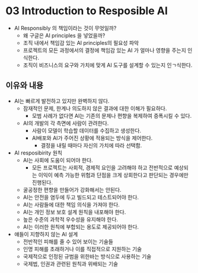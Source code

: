# 03 Introduction to Resposible AI

- AI Responsibly 의 책임이라는 것이 무엇일까?
    - 왜 구글은 AI principles 을 넣었을까?
    - 조직 내에서 책임감 있는 AI principles의 필요성 파악
    - 프로젝트의 모든 과정에서의 결정에 책임감 있는 AI 가 얼마나 영향을 주는지 인식한다.
    - 조직이 비즈니스의 요구와 가치에 맞게 AI 도구를 설계할 수 있는지 인ㄱ식한다.

## 이유와 내용

- AI는 빠르게 발전하고 있지만 완벽하지 않다.
    - 잠재적인 문제, 한계나 의도하지 않은 결과에 대한 이해가 필요하다.
        - 모범 사례가 없다면 AI는 기존의 문제나 편향을 복제하여 증폭시킬 수 있다.
    - AI의 개발의 각 측면에 사람이 관려한다.
        - 사람이 모델이 학습할 데이터를 수집하고 생성한다.
        - AI배포와 AI가 주어진 상황에 적용되는 방식을 제어한다.
            - 결정을 내릴 때마다 자신의 가치에 따라 선택함.
- AI resposibirity 원칙
    - AI는 사회에 도움이 되어야 한다.
        - 모든 프로젝트는 사회적, 경제적 요인을 고려해야 하고 전반적으로 예상되는 이익이 예측 가능한 위험과 단점을 크게 상회한다고 판단되는 경우에만 진행된다.
    - 굴공정한 편향을 만들어가 강화해서는 안된다.
    - AI는 안전을 염두에 두고 빌드되고 테스트되어야 한다.
    - AI는 사람들에 대한 책임 의식을 가져야 한다.
    - AI는 개인 정보 보호 설계 원칙을 내포해야 한다.
    - 높은 수준의 과학적 우수성을 유지해야 한다.
    - AI는 이러한 원칙에 부합되는 용도로 제공되어야 한다.
- 얘들이 지향하지 않는 AI 설계
    - 전반적인 피해를 줄 수 있어 보이는 기술들
    - 인명 피해를 초래하거나 이를 직접적으로 지원하는 기술
    - 국제적으로 인정된 규범을 위한바는 방식으로 사용하는 기술
    - 국제법, 인권과 관련된 원칙과 위배되는 기술
